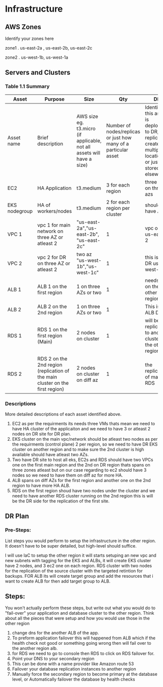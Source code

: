 # Infrastructure

## AWS Zones
Identify your zones here

zone1
. us-east-2a , us-east-2b, us-east-2c

zone2
. us-west-1b, us-west-1a

## Servers and Clusters

### Table 1.1 Summary


| Asset      | Purpose           | Size                                                                   | Qty                                                             | DR                                                                                                           |
|------------|-------------------|------------------------------------------------------------------------|-----------------------------------------------------------------|--------------------------------------------------------------------------------------------------------------|
| Asset name | Brief description | AWS size eg. t3.micro (if applicable, not all assets will have a size) | Number of nodes/replicas or just how many of a particular asset | Identify if this asset is deployed to DR, replicated, created in multiple locations or just stored elsewhere |
|  EC2| HA Application | t3.medium | 3 for each region | three ec2 on three azs |
|  EKS nodegroup | HA of workers/nodes | t3.medium | 2 for each region per cluster| should have A DR |
| VPC 1 | vpc 1 for main network on three AZ or atleast 2  | "us-east-2a","us-east-2b", "us-east-2c"  | 1 |vpc on us-east-2
| VPC 2 | vpc 2 for DR on three AZ or atleast 2 | two az "us-west-1b","us-west-1c" | 1 | this is the DR us-west-1
| ALB 1 | ALB 1 on the first region | 1 on three AZs or two | 1 | needs DR on the other region
| ALB 2 | ALB 2 on the 2nd region | 1 on three AZs or two | 1 | This is ALB DR
| RDS 1 | RDS 1 on the first region (Main) | 2 nodes on cluster | 1 | will be replicated to another cluster on the other region
| RDS 2 | RDS 2 on the 2nd region (replication of the main cluster on the first region) | 2 nodes on cluster on diff az | 1 | the replication of main RDS

### Descriptions
More detailed descriptions of each asset identified above.

1. EC2 as per the requirments its needs three VMs thats mean we need to have HA cluster of the applicaiton and we need to have 3 or atleast 2 nodes on DR site for DR plan.
2. EKS cluster on the main vpc/network should be atleast two nodes as per the requirments (control plane) 2 per region, so we need to have DR EKS cluster on another region and to make sure the 2nd cluster is high available should have atleast two AZs.
3. Two have DR site to host all eks, EC2s and RDS should have two VPCs one on the first main region and the 2nd on DR region thats spans on three zones atleast but on our case regarding to ec2 should have 3 nodes so we need to have them on diff az for more HA.
4. ALB spans on diff AZs for the first region and another one on the 2nd region to have more HA ALB.
5. RDS on the first region shoud have two nodes under the cluster and we need to have another RDS cluster running on the 2nd region this is will be the DR side for the replication of the first site.

## DR Plan
### Pre-Steps:
List steps you would perform to setup the infrastructure in the other region. It doesn't have to be super detailed, but high-level should suffice.

I will use IaC to setup the other region it will starts setuping an new vpc and new subnets with tagging for the EKS and ALBs, it will create EKS cluster have 2 nodes, and 3 ec2 one on each region. RDS cluster with two nodes for the replication of the source cluster with the targeted retintion for backups.
FOR ALB its will create target group and add the resources that i want to create ALB for then add target group to ALB.

## Steps:
You won't actually perform these steps, but write out what you would do to "fail-over" your application and database cluster to the other region. Think about all the pieces that were setup and how you would use those in the other region

1. change dns for the another ALB of the app.
2. To preform application failover this will happened from ALB which if the health check not good or something going wrong then will fail over to the another region alb.
3. for RDS we need to go to console then RDS to click on RDS failover for.
4. Point your DNS to your secondary region
5. This can be done with a name provider like Amazon route 53
6. Failover your database replication instances to another region
7. Manually force the secondary region to become primary at the database level, or Automatically failover the database by health checks

